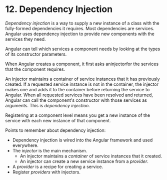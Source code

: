 # 12. Dependency Injection

*Dependency injection* is a way to supply a new instance of a class with the fully-formed dependencies it requires. Most dependencies are services. Angular uses dependency injection to provide new components with the services they need.

Angular can tell which services a component needs by looking at the types of its constructor parameters.

When Angular creates a component, it first asks aninjectorfor the services that the component requires.

An injector maintains a container of service instances that it has previously created. If a requested service instance is not in the container, the injector makes one and adds it to the container before returning the service to Angular. When all requested services have been resolved and returned, Angular can call the component's constructor with those services as arguments. This is *dependency injection*.

Registering at a component level means you get a new instance of the service with each new instance of that component.

Points to remember about dependency injection:

- Dependency injection is wired into the Angular framework and used everywhere.
- The *injector* is the main mechanism.
    - An injector maintains a *container* of service instances that it created.
    - An injector can create a new service instance from a *provider*.
- A *provider* is a recipe for creating a service.
- Register *providers* with injectors.
